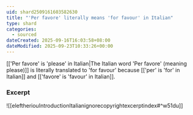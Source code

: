 ```yaml
---
uid: shard2509161603582630
title: "'Per favore' literally means 'for favour' in Italian"
type: shard
categories:
  - sourced
dateCreated: 2025-09-16T16:03:58+08:00
dateModified: 2025-09-23T10:33:26+00:00
---
```

[['Per favore' is 'please' in Italian|The Italian word 'Per favore' (meaning please)]] is literally translated to 'for favour' because [['per' is 'for' in Italian]] and [['favore' is 'favour' in Italian]].
### Excerpt
![[eleftheriouIntroductionItalianignorecopyrightexcerptindex#^w51du]]
